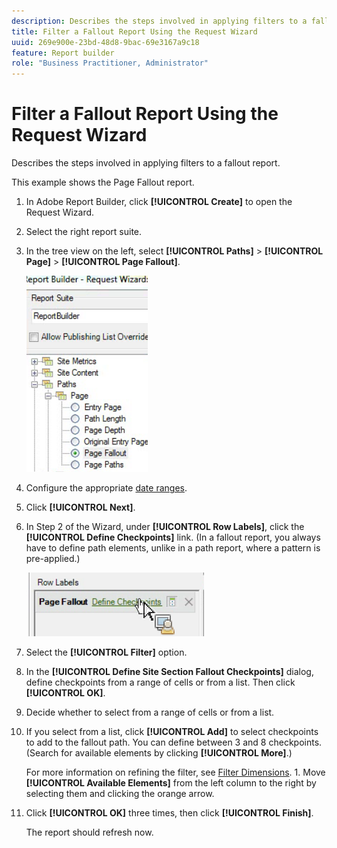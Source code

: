 ```yaml
---
description: Describes the steps involved in applying filters to a fallout report.
title: Filter a Fallout Report Using the Request Wizard
uuid: 269e900e-23bd-48d8-9bac-69e3167a9c18
feature: Report builder
role: "Business Practitioner, Administrator"
---
```


# Filter a Fallout Report Using the Request Wizard

Describes the steps involved in applying filters to a fallout report.

This example shows the Page Fallout report.

1. In Adobe Report Builder, click **[!UICONTROL Create]** to open the Request Wizard.
1. Select the right report suite.
1. In the tree view on the left, select **[!UICONTROL Paths]** > **[!UICONTROL Page]** > **[!UICONTROL Page Fallout]**.

   ![](assets/page_fallout.png)

1. Configure the appropriate [date ranges](/help/analyze/report-builder/data-requests/configuring-report-dates/custom-calendar.md).
1. Click **[!UICONTROL Next]**.
1. In Step 2 of the Wizard, under **[!UICONTROL Row Labels]**, click the **[!UICONTROL Define Checkpoints]** link. (In a fallout report, you always have to define path elements, unlike in a path report, where a pattern is pre-applied.)

   ![](assets/define_checkpoints.png)

1. Select the **[!UICONTROL Filter]** option.

1. In the **[!UICONTROL Define Site Section Fallout Checkpoints]** dialog, define checkpoints from a range of cells or from a list. Then click **[!UICONTROL OK]**.
1. Decide whether to select from a range of cells or from a list.
1. If you select from a list, click **[!UICONTROL Add]** to select checkpoints to add to the fallout path. You can define between 3 and 8 checkpoints. (Search for available elements by clicking **[!UICONTROL More]**.)

   For more information on refining the filter, see [Filter Dimensions](/help/analyze/report-builder/layout/c-filter-dimensions/filter-dimensions.md). 1. Move **[!UICONTROL Available Elements]** from the left column to the right by selecting them and clicking the orange arrow.
1. Click **[!UICONTROL OK]** three times, then click **[!UICONTROL Finish]**.

   The report should refresh now.

